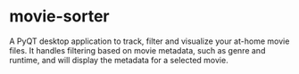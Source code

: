 # movie-sorter
A PyQT desktop application to track, filter and visualize your at-home movie files. It handles filtering based on movie metadata, such as genre and runtime, and will display the metadata for a selected movie. 

